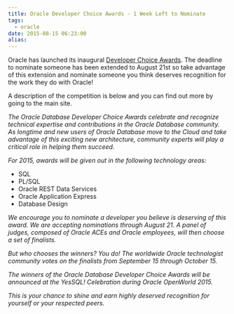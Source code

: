 ```yaml
---
title: Oracle Developer Choice Awards - 1 Week Left to Nominate
tags:
  - oracle
date: 2015-08-15 06:23:00
alias:
---
```


Oracle has launched its inaugural [Developer Choice Awards](https://community.oracle.com/community/database/awards/overview). The deadline to nominate someone has been extended to August 21st so take advantage of this extension and nominate someone you think deserves recognition for the work they do with Oracle!

A description of the competition is below and you can find out more by going to the main site.

_The Oracle Database Developer Choice Awards celebrate and recognize technical expertise and contributions in the Oracle Database community. As longtime and new users of Oracle Database move to the Cloud and take advantage of this exciting new architecture, community experts will play a critical role in helping them succeed._

_For 2015, awards will be given out in the following technology areas:_

* SQL
* PL/SQL
* Oracle REST Data Services
* Oracle Application Express
* Database Design

_We encourage you to nominate a developer you believe is deserving of this award. We are accepting nominations through August 21\. A panel of judges, composed of Oracle ACEs and Oracle employees, will then choose a set of finalists._

_But who chooses the winners? You do! The worldwide Oracle technologist community votes on the finalists from September 15 through October 15._

_The winners of the Oracle Database Developer Choice Awards will be announced at the YesSQL! Celebration during Oracle OpenWorld 2015._

_This is your chance to shine and earn highly deserved recognition for yourself or your respected peers._
